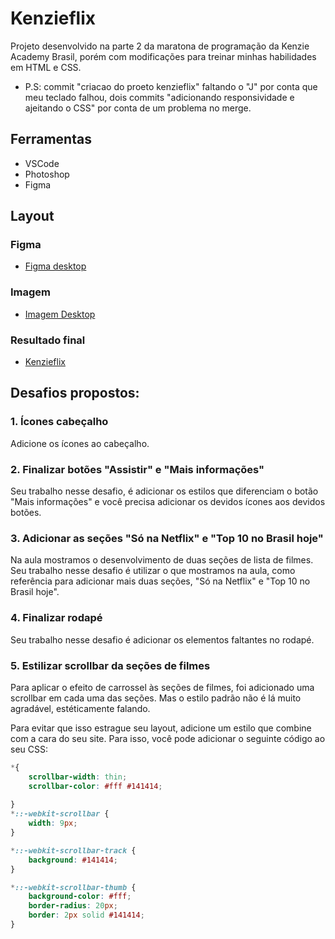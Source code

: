 # Kenzieflix

Projeto desenvolvido na parte 2 da maratona de programação da Kenzie Academy Brasil, porém com modificações para treinar minhas habilidades em HTML e CSS.

- P.S: commit "criacao do proeto kenzieflix" faltando o "J" por conta que meu teclado falhou, dois commits "adicionando responsividade e ajeitando o CSS" por conta de um problema no merge.

## Ferramentas

- VSCode
- Photoshop
- Figma

## Layout

### Figma

- [Figma desktop](https://www.figma.com/file/krw4UzY7OFc6AJVxr4Q6gg/KenzieFlix?node-id=0%3A1)

### Imagem

- [Imagem Desktop](./assets/img/desktop.png)

### Resultado final

- [Kenzieflix]()

## Desafios propostos:

### 1. Ícones cabeçalho

Adicione os ícones ao cabeçalho.

### 2. Finalizar botões "Assistir" e "Mais informações"

Seu trabalho nesse desafio, é adicionar os estilos que diferenciam o botão "Mais informações" e você precisa adicionar os devidos ícones aos devidos botões.

### 3. Adicionar as seções "Só na Netflix" e "Top 10 no Brasil hoje"

Na aula mostramos o desenvolvimento de duas seções de lista de filmes. Seu trabalho nesse desafio é utilizar o que mostramos na aula, como referência para adicionar mais duas seções, "Só na Netflix" e "Top 10 no Brasil hoje".

### 4. Finalizar rodapé

Seu trabalho nesse desafio é adicionar os elementos faltantes no rodapé.

### 5. Estilizar scrollbar da seções de filmes

Para aplicar o efeito de carrossel às seções de filmes, foi adicionado uma scrollbar em cada uma das seções. Mas o estilo padrão não é lá muito agradável, estéticamente falando.

Para evitar que isso estrague seu layout, adicione um estilo que combine com a cara do seu site. Para isso, você pode adicionar o seguinte código ao seu CSS:

```css
*{
    scrollbar-width: thin;
    scrollbar-color: #fff #141414;
    
}
*::-webkit-scrollbar {
    width: 9px;
}

*::-webkit-scrollbar-track {
    background: #141414;
}

*::-webkit-scrollbar-thumb {
    background-color: #fff;
    border-radius: 20px;
    border: 2px solid #141414;
}
```